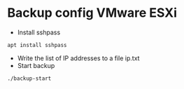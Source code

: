 # Backup config VMware ESXi

* Install sshpass

```
apt install sshpass
```
* Write the list of IP addresses to a file ip.txt
* Start backup
```
./backup-start
```